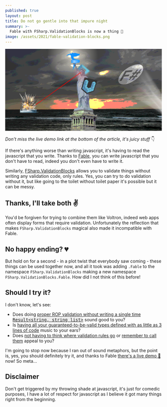 ```yaml
---
published: true
layout: post
title: Do not go gentle into that impure night
summary: >-
  Fable with FSharp.ValidationBlocks is now a thing 💙
image: /assets/2021/fable-validation-blocks.png
---
```


![splash](/assets/2021/fable-validation-blocks.png)

<div class="message">
  <p>
    <i>
      Don't miss the live demo link at the bottom of the article, it's juicy stuff
    </i>👇
  </p>
</div>

If there's anything worse than writing javascript, it's having to read the javascript that you write. Thanks to [Fable](https://fable.io), you can write javascript that you don't have to read, indeed you don't even have to write it.

Similarly, [FSharp.ValidationBlocks](https://github.com/lfr/FSharp.ValidationBlocks) allows you to validate things without writing any validation code, only rules. Yes, you can try to do validation without it, but like going to the toilet without toilet paper it's possible but it can be messy.

## Thanks, I'll take both ✌

You'd be forgiven for trying to combine them like Voltron, indeed web apps often display forms that require validation. Unfortunately the reflection that makes `FSharp.ValidationBlocks` magical also made it incompatible with Fable.

## No happy ending? 💔

But hold on for a second - in a plot twist that everybody saw coming - these things can be used together now, and all it took was adding `.Fable` to the namespace `FSharp.ValidationBlocks` making a new namespace `FSharp.ValidationBlocks.Fable`. How did I not think of this before!

## Should I try it?

I don't know, let's see:

* Does doing <u>proper ROP validation without writing a single time <span style="font-family: monospace; background: #eee">Result<string, string list></span></u> sound good to you?
* Is <u>having all your guaranteed-to-be-valid types defined with as little as 3 lines of code</u> music to your ears?
* Does <u>not having to think where validation rules go</u> or <u>remember to call them</u> appeal to you?

I'm going to stop now because I ran out of sound metaphors, but the point is, yes, you should definitely try it, and thanks to Fable [there's a live demo 🎁](https://impure.fun/FSharp.ValidationBlocks/demo/) now! So meta…

## Disclaimer

Don't get triggered by my throwing shade at javascript, it's just for comedic purposes, I have a lot of respect for javascript as I believe it got many things right from the beginning.